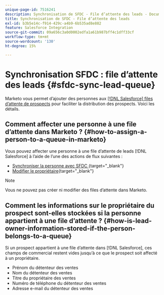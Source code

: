 ```yaml
---
unique-page-id: 7516241
description: Synchronisation de SFDC - File d’attente des leads - Documents Marketo - Documentation du produit
title: Synchronisation de SFDC - File d’attente des leads
exl-id: b3b5e14c-f914-429c-a4b9-6b535ad8e882
feature: Salesforce Integration
source-git-commit: 09a656c3a0d0002edfa1a61b987bff4c1dff33cf
workflow-type: tm+mt
source-wordcount: '130'
ht-degree: 15%

---
```


# Synchronisation SFDC : file d’attente des leads {#sfdc-sync-lead-queue}

Marketo vous permet d’ajouter des personnes aux [[!DNL Salesforce] files d’attente de prospects](https://help.salesforce.com/apex/HTViewHelpDoc?id=queues_overview.htm) pour faciliter la distribution des prospects. Voici les détails.

## Comment affecter une personne à une file d’attente dans Marketo ? {#how-to-assign-a-person-to-a-queue-in-marketo}

Vous pouvez affecter une personne à une file d’attente de leads [!DNL Salesforce] à l’aide de l’une des actions de flux suivantes :

* [ Synchroniser la personne avec SFDC ](/help/marketo/product-docs/core-marketo-concepts/smart-campaigns/salesforce-flow-actions/sync-person-to-sfdc.md){target="_blank"}
* [Modifier le propriétaire](/help/marketo/product-docs/core-marketo-concepts/smart-campaigns/salesforce-flow-actions/change-owner.md){target="_blank"}

>[!NOTE]
>
>Vous ne pouvez pas créer ni modifier des files d’attente dans Marketo.

## Comment les informations sur le propriétaire du prospect sont-elles stockées si la personne appartient à une file d’attente ? {#how-is-lead-owner-information-stored-if-the-person-belongs-to-a-queue}

Si un prospect appartient à une file d’attente dans [!DNL Salesforce], ces champs de commercial restent vides jusqu’à ce que le prospect soit affecté à un propriétaire.

* Prénom du détenteur des ventes
* Nom du détenteur des ventes
* Titre du propriétaire des ventes
* Numéro de téléphone du détenteur des ventes
* Adresse e-mail du détenteur des ventes

